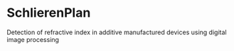 # SchlierenPlan
Detection of refractive index in additive manufactured devices using digital image processing
